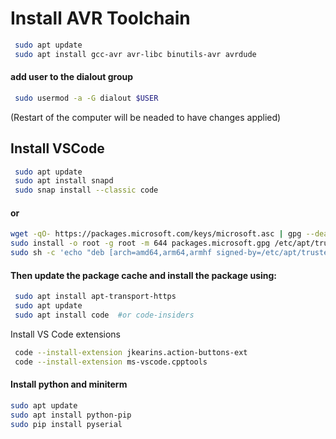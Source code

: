 # Install AVR Toolchain
```sh  
 sudo apt update
 sudo apt install gcc-avr avr-libc binutils-avr avrdude
```
#### add user to the dialout group
```sh
 sudo usermod -a -G dialout $USER
```
(Restart of the computer will be neaded to have changes applied)

## Install VSCode
```sh  
 sudo apt update
 sudo apt install snapd
 sudo snap install --classic code
```
#### or
```sh  
wget -qO- https://packages.microsoft.com/keys/microsoft.asc | gpg --dearmor > packages.microsoft.gpg
sudo install -o root -g root -m 644 packages.microsoft.gpg /etc/apt/trusted.gpg.d/
sudo sh -c 'echo "deb [arch=amd64,arm64,armhf signed-by=/etc/apt/trusted.gpg.d/packages.microsoft.gpg] https://packages.microsoft.com/repos/code stable main" > /etc/apt/sources.list.d/vscode.list'
```
#### Then update the package cache and install the package using:
```sh
 sudo apt install apt-transport-https
 sudo apt update
 sudo apt install code  #or code-insiders
```

Install VS Code extensions
```sh
 code --install-extension jkearins.action-buttons-ext
 code --install-extension ms-vscode.cpptools
```

#### Install python and miniterm
```sh
sudo apt update
sudo apt install python-pip
sudo pip install pyserial
```